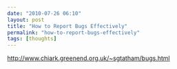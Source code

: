 ```yaml
---
date: "2010-07-26 06:10"
layout: post
title: "How to Report Bugs Effectively"
permalink: "how-to-report-bugs-effectively"
tags: [thoughts]
---
```


<a href="http://www.chiark.greenend.org.uk/~sgtatham/bugs.html">http://www.chiark.greenend.org.uk/~sgtatham/bugs.html</a>
